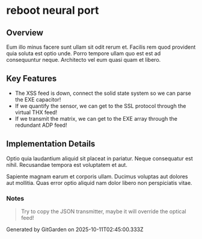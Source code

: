 # reboot neural port

## Overview
Eum illo minus facere sunt ullam sit odit rerum et. Facilis rem quod provident quia soluta est optio unde. Porro tempore ullam quo est est ad consequuntur neque. Architecto vel eum quasi quam et libero.

## Key Features
- The XSS feed is down, connect the solid state system so we can parse the EXE capacitor!
- If we quantify the sensor, we can get to the SSL protocol through the virtual THX feed!
- If we transmit the matrix, we can get to the EXE array through the redundant ADP feed!

## Implementation Details
Optio quia laudantium aliquid sit placeat in pariatur. Neque consequatur est nihil. Recusandae tempora est voluptatem et aut.
 Sapiente magnam earum et corporis ullam. Ducimus voluptas aut dolores aut mollitia. Quas error optio aliquid nam dolor libero non perspiciatis vitae.

### Notes
> Try to copy the JSON transmitter, maybe it will override the optical feed!

Generated by GitGarden on 2025-10-11T02:45:00.333Z